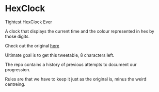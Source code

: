 # HexClock
Tightest HexClock Ever

A clock that displays the current time and the colour represented in hex by those digits.

Check out the original [here](http://www.jacopocolo.com/hexclock/)

Ultimate goal is to get this tweetable, 8 characters left.

The repo contains a history of previous attempts to document our progression.

Rules are that we have to keep it just as the original is, minus the weird centreing. 
